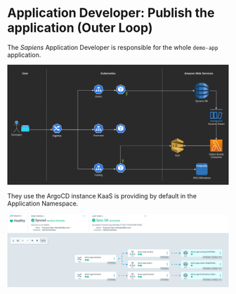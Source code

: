 # Application Developer: Publish the application (Outer Loop)

The *Sapiens* Application Developer is responsible for the whole `demo-app` application.

![image](../../imgs/demo-app-architecture.png)


They use the ArgoCD instance KaaS is providing by default in the Application Namespace.

![image](../../imgs/argocd-demo-app.png)
